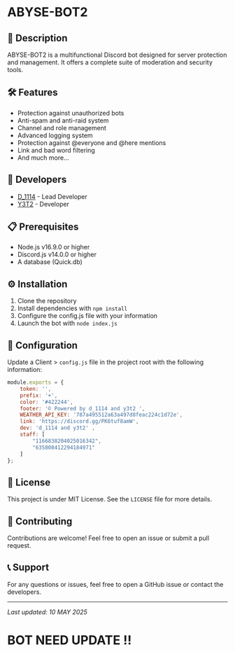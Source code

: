 # ABYSE-BOT2

## 📝 Description
ABYSE-BOT2 is a multifunctional Discord bot designed for server protection and management. It offers a complete suite of moderation and security tools.

## 🛠️ Features
- Protection against unauthorized bots
- Anti-spam and anti-raid system
- Channel and role management
- Advanced logging system
- Protection against @everyone and @here mentions
- Link and bad word filtering
- And much more...

## 👥 Developers
- [D_1114](https://github.com/NahByeBye) - Lead Developer
- [Y3T2](https://github.com/y3t2) - Developer

## 📋 Prerequisites
- Node.js v16.9.0 or higher
- Discord.js v14.0.0 or higher
- A database (Quick.db)

## ⚙️ Installation
1. Clone the repository
2. Install dependencies with `npm install`
3. Configure the config.js file with your information
4. Launch the bot with `node index.js`

## 🔧 Configuration
Update a Client > `config.js` file in the project root with the following information:
```js
module.exports = {
    token: '', 
    prefix: '+',              
    color: '#422244',        
    footer: '© Powered by d_1114 and y3t2 ', 
    WEATHER_API_KEY: '787a495512a63a497d8feac224c1d72e', 
    link: 'https://discord.gg/PK6tuf8amW', 
    dev: 'd_1114 and y3t2' ,           
    staff: [
        "1166838204025016342",
        "635808412294184971"     
    ]
};
```

## 📜 License
This project is under MIT License. See the `LICENSE` file for more details.

## 🤝 Contributing
Contributions are welcome! Feel free to open an issue or submit a pull request.

## 📞 Support
For any questions or issues, feel free to open a GitHub issue or contact the developers.

---
*Last updated: 10 MAY 2025* 
# BOT NEED UPDATE !!
